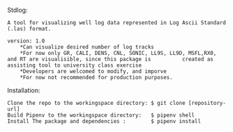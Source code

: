 Stdlog:

	A tool for visualizing well log data represented in Log Ascii Standard
	(.las) format.

	version: 1.0
		*Can visualize desired number of log tracks
		*For now only GR, CALI, DENS, CNL, SONIC, LL9S, LL9D, MSFL,RX0, and RT are visualisible, since this package is 			created as assisting tool to university class exercise
		*Developers are welcomed to modify, and imporve
		*For now not recommended for production purposes.


Installation:

	Clone the repo to the workingspace directory: $ git clone [repository-url]
	Build Pipenv to the workingspace directory:   $ pipenv shell
	Install The package and dependencies :        $ pipenv install
